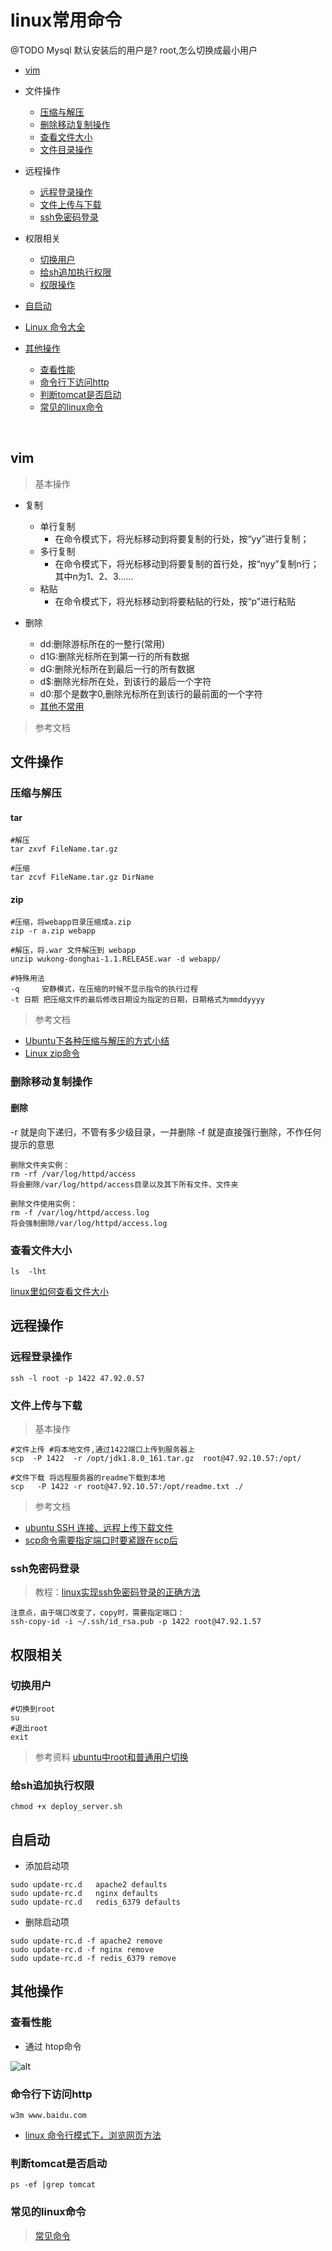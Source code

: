 # linux常用命令


@TODO Mysql 默认安装后的用户是? root,怎么切换成最小用户



* [vim](#vim)


* 文件操作
    * [压缩与解压](#压缩与解压)
    * [删除移动复制操作](#删除移动复制操作)
    * [查看文件大小](#查看文件大小)
    * [文件目录操作]()

* 远程操作    
    * [远程登录操作](#远程登录操作)
    * [文件上传与下载](#文件上传与下载)
    * [ssh免密码登录](#ssh免密码登录)
    
* 权限相关
    * [切换用户](#切换用户)
    * [给sh追加执行权限](#给sh追加执行权限)
    * [权限操作]()    
    
    
* [自启动](#自启动)    
    
    
* [Linux 命令大全](http://www.runoob.com/linux/linux-command-manual.html)    
    
* [其他操作](#其他操作)
    * [查看性能](#查看性能)
    * [命令行下访问http](#命令行下访问http)
    * [判断tomcat是否启动](#判断tomcat是否启动)
    * [常见的linux命令](#常见的linux命令) 

<br>


## vim 

> 基本操作

* 复制
    * 单行复制
        * 在命令模式下，将光标移动到将要复制的行处，按“yy”进行复制；
    * 多行复制
        * 在命令模式下，将光标移动到将要复制的首行处，按“nyy”复制n行；其中n为1、2、3……
    * 粘贴
        * 在命令模式下，将光标移动到将要粘贴的行处，按“p”进行粘贴         

* 删除
    * dd:删除游标所在的一整行(常用)
    * d1G:删除光标所在到第一行的所有数据
    * dG:删除光标所在到最后一行的所有数据
    * d$:删除光标所在处，到该行的最后一个字符
    * d0:那个是数字0,删除光标所在到该行的最前面的一个字符
    * [其他不常用](https://blog.csdn.net/chenyoper/article/details/78260007)

> 参考文档



## 文件操作

### 压缩与解压

#### tar

    #解压
    tar zxvf FileName.tar.gz
    
    #压缩
    tar zcvf FileName.tar.gz DirName    



#### zip

    #压缩，将webapp目录压缩成a.zip  
    zip -r a.zip webapp
    
    #解压，将.war 文件解压到 webapp
    unzip wukong-donghai-1.1.RELEASE.war -d webapp/

    #特殊用法
    -q     安静模式，在压缩的时候不显示指令的执行过程
    -t 日期 把压缩文件的最后修改日期设为指定的日期，日期格式为mmddyyyy 



> 参考文档
* [Ubuntu下各种压缩与解压的方式小结](http://www.jb51.net/article/112207.htm)
* [Linux zip命令](http://www.runoob.com/linux/linux-comm-zip.html)

### 删除移动复制操作

#### 删除

-r 就是向下递归，不管有多少级目录，一并删除
-f 就是直接强行删除，不作任何提示的意思

    删除文件夹实例：
    rm -rf /var/log/httpd/access
    将会删除/var/log/httpd/access目录以及其下所有文件、文件夹
    
    删除文件使用实例：
    rm -f /var/log/httpd/access.log
    将会强制删除/var/log/httpd/access.log
    



### 查看文件大小

    ls  -lht 
    
[linux里如何查看文件大小](https://jingyan.baidu.com/article/86fae346b5f1623c49121ae9.html)


## 远程操作  


### 远程登录操作

    ssh -l root -p 1422 47.92.0.57


### 文件上传与下载

> 基本操作

    #文件上传 #将本地文件,通过1422端口上传到服务器上
    scp  -P 1422  -r /opt/jdk1.8.0_161.tar.gz  root@47.92.10.57:/opt/

    #文件下载 将远程服务器的readme下载到本地
    scp   -P 1422 -r root@47.92.10.57:/opt/readme.txt ./


> 参考文档

* [ubuntu SSH 连接、远程上传下载文件](https://www.cnblogs.com/qinduanyinghua/p/7152812.html)
* [scp命令需要指定端口时要紧跟在scp后](https://www.cnblogs.com/jixingke/p/6213074.html)


### ssh免密码登录

> 教程：[linux实现ssh免密码登录的正确方法](https://jingyan.baidu.com/article/c275f6ba08267ae33c756758.html)

    注意点，由于端口改变了，copy时，需要指定端口：
    ssh-copy-id -i ~/.ssh/id_rsa.pub -p 1422 root@47.92.1.57




## 权限相关

### 切换用户

    #切换到root
    su
    #退出root 
    exit 

> 参考资料 [ubuntu中root和普通用户切换](https://blog.csdn.net/u011484045/article/details/52108692)




### 给sh追加执行权限

    chmod +x deploy_server.sh 

## 自启动

* 添加启动项

```youtrack
sudo update-rc.d   apache2 defaults  
sudo update-rc.d   nginx defaults  
sudo update-rc.d   redis_6379 defaults  
```

* 删除启动项


```youtrack
sudo update-rc.d -f apache2 remove  
sudo update-rc.d -f nginx remove  
sudo update-rc.d -f redis_6379 remove  
```




## 其他操作

### 查看性能

* 通过 htop命令

![alt](imgs/htop.png)

### 命令行下访问http

    w3m www.baidu.com

* [linux 命令行模式下，浏览网页方法](https://blog.csdn.net/qq_35346390/article/details/76066326)

### 判断tomcat是否启动

    ps -ef |grep tomcat

### 常见的linux命令

> [常见命令](https://zhidao.baidu.com/question/919345359486228339.html)
